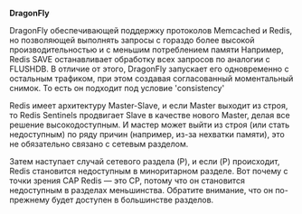 **DragonFly**

DragonFly обеспечивающей поддержку протоколов Memcached и Redis, но позволяющей выполнять запросы с гораздо более высокой производительностью и с меньшим потреблением памяти
Например, Redis SAVE останавливает обработку всех запросов по аналогии с FLUSHDB. В отличие от этого, DragonFly запускает его одновременно с остальным трафиком, при этом создавая согласованный моментальный снимок.
То есть он подходит под условие 'consistency'

Redis имеет архитектуру Master-Slave, и если Master выходит из строя, то Redis Sentinels продвигает Slave в качестве нового Master, делая все решение высокодоступным. И мастер может выйти из строя (или стать недоступным) по ряду причин (например, из-за нехватки памяти), это не обязательно связано с сетевым разделом.

Затем наступает случай сетевого раздела (P), и если (P) происходит, Redis становится недоступным в миноритарном разделе. Вот почему с точки зрения CAP Redis — это CP, потому что он становится недоступным в разделах меньшинства. Обратите внимание, что он по-прежнему будет доступен в большинстве разделов.




